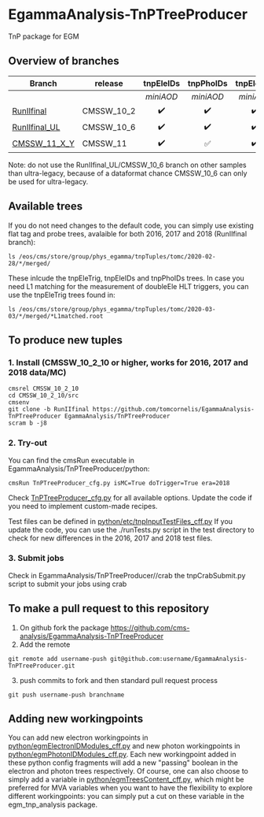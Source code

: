 # EgammaAnalysis-TnPTreeProducer
TnP package for EGM

## Overview of branches

| Branch                                     | release            | tnpEleIDs          | tnpPhoIDs          | tnpEleTrig         | tnpEleReco         |
| ------------------------------------------ | ------------------ |:------------------:|:------------------:|:------------------:|:------------------:|
|                                            |                    | *miniAOD*          | *miniAOD*          | *miniAOD*          | *AOD*              |
| [RunIIfinal](../../tree/RunIIfinal)        | CMSSW\_10\_2       | :heavy_check_mark: | :heavy_check_mark: | :heavy_check_mark: | :heavy_check_mark: |
| [RunIIfinal\_UL](../../tree/RunIIfinal_UL) | CMSSW\_10\_6       | :heavy_check_mark: | :heavy_check_mark: | :heavy_check_mark: | :heavy_check_mark: |
| [CMSSW\_11\_X\_Y](../../tree/CMSSW_11_X_Y) | CMSSW\_11          | :heavy_check_mark: | :white_check_mark: | :heavy_check_mark: | :white_check_mark: |

Note: do not use the RunIIfinal\_UL/CMSSW\_10\_6 branch on other samples than ultra-legacy, because of a dataformat chance CMSSW\_10\_6 can only be used for ultra-legacy.

## Available trees 

If you do not need changes to the default code, you can simply use existing flat tag and probe trees, avalaible for both 2016, 2017 and 2018 (RunIIfinal branch):
```
ls /eos/cms/store/group/phys_egamma/tnpTuples/tomc/2020-02-28/*/merged/ 
``` 
These inlcude the tnpEleTrig, tnpEleIDs and tnpPhoIDs trees.
In case you need L1 matching for the measurement of doubleEle HLT triggers, you can use the tnpEleTrig trees found in:
```
ls /eos/cms/store/group/phys_egamma/tnpTuples/tomc/2020-03-03/*/merged/*L1matched.root 
```

## To produce new tuples
### 1. Install (CMSSW\_10\_2\_10 or higher, works for 2016, 2017 and 2018 data/MC)

```
cmsrel CMSSW_10_2_10
cd CMSSW_10_2_10/src
cmsenv
git clone -b RunIIfinal https://github.com/tomcornelis/EgammaAnalysis-TnPTreeProducer EgammaAnalysis/TnPTreeProducer
scram b -j8
```

### 2. Try-out 
You can find the cmsRun executable in EgammaAnalysis/TnPTreeProducer/python:
```
cmsRun TnPTreeProducer_cfg.py isMC=True doTrigger=True era=2018
```
Check [TnPTreeProducer\_cfg.py](python/TnPTreeProducer_cfg.py) for all available options. Update the code if you need to implement custom-made recipes.

Test files can be defined in [python/etc/tnpInputTestFiles\_cff.py](python/etc/tnpInputTestFiles_cff.py)
If you update the code, you can use the ./runTests.py script in the test directory to check for new differences in the 2016, 2017 and 2018 test files.

### 3. Submit jobs
Check in EgammaAnalysis/TnPTreeProducer//crab the tnpCrabSubmit.py script to submit your jobs using crab

## To make a pull request to this repository
1. On github fork the package https://github.com/cms-analysis/EgammaAnalysis-TnPTreeProducer 
2. Add the remote 
```
git remote add username-push git@github.com:username/EgammaAnalysis-TnPTreeProducer.git
```
3. push commits to fork and then standard pull request process
```
git push username-push branchname
```

## Adding new workingpoints
You can add new electron workingpoints in [python/egmElectronIDModules\_cff.py](python/egmElectronIDModules_cff.py) and new photon workingpoints
in [python/egmPhotonIDModules\_cff.py](python/egmPhotonIDModules_cff.py). Each new workingpoint added in these python config fragments will
add a new "passing<WP>" boolean in the electron and photon trees respectively. Of course, one can also choose to simply add a variable in
[python/egmTreesContent\_cff.py](python/egmTreesContent\_cff.py), which might be preferred for MVA variables when you want to have the
flexibility to explore different workingpoints: you can simply put a cut on these variable in the egm\_tnp\_analysis package.
